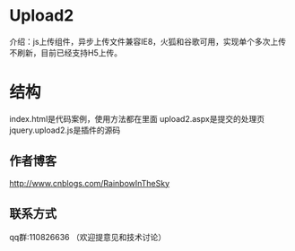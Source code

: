 # Upload2
介绍：js上传组件，异步上传文件兼容IE8，火狐和谷歌可用，实现单个多次上传不刷新，目前已经支持H5上传。

# 结构
index.html是代码案例，使用方法都在里面
upload2.aspx是提交的处理页
jquery.upload2.js是插件的源码

## 作者博客
http://www.cnblogs.com/RainbowInTheSky

## 联系方式
qq群:110826636 （欢迎提意见和技术讨论）

